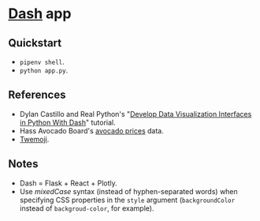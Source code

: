# [Dash](https://dash.plotly.com/) app

## Quickstart

- `pipenv shell`.
- `python app.py`.

## References

- Dylan Castillo and Real Python's "[Develop Data Visualization Interfaces in Python With Dash](https://realpython.com/python-dash/)" tutorial.
- Hass Avocado Board's [avocado prices](https://www.kaggle.com/neuromusic/avocado-prices) data.
- [Twemoji](https://twemoji.twitter.com/).

## Notes

- Dash = Flask + React + Plotly.
- Use _mixedCase_ syntax (instead of hyphen-separated words) when specifying CSS properties in the `style` argument (`backgroundColor` instead of `backgroud-color`, for example).
